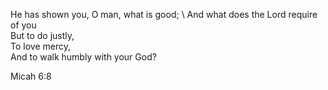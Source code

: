 He has shown you, O man, what is good; \ 
And what does the Lord require of you  \
But to do justly,  \
To love mercy,  \
And to walk humbly with your God?  

Micah 6:8
